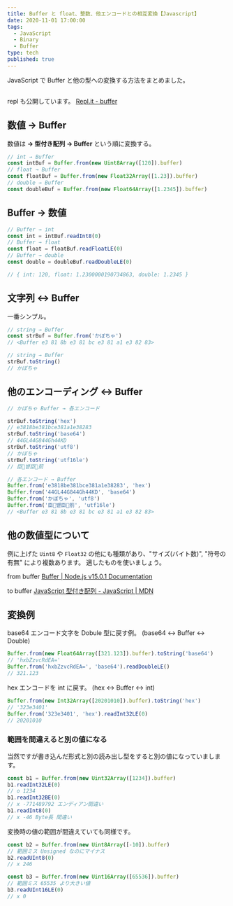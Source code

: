 ```yaml
---
title: Buffer と float、整数、他エンコードとの相互変換【Javascript】
date: 2020-11-01 17:00:00
tags:
  - JavaScript
  - Binary
  - Buffer
type: tech
published: true
---
```


JavaScript で Buffer と他の型への変換する方法をまとめました。

```toc

```

repl も公開しています。
[Repl\.it \- buffer](https://repl.it/@anozon/buffer#index.js)

## 数値 → Buffer

数値は **→ 型付き配列 → Buffer** という順に変換する。

```js
// int → Buffer
const intBuf = Buffer.from(new Uint8Array([120]).buffer)
// float → Buffer
const floatBuf = Buffer.from(new Float32Array([1.23]).buffer)
// double → Buffer
const doubleBuf = Buffer.from(new Float64Array([1.2345]).buffer)
```

## Buffer → 数値

```js
// Buffer → int
const int = intBuf.readInt8(0)
// Buffer → float
const float = floatBuf.readFloatLE(0)
// Buffer → double
const double = doubleBuf.readDoubleLE(0)

// { int: 120, float: 1.2300000190734863, double: 1.2345 }
```

## 文字列 ↔ Buffer

一番シンプル。

```js
// string → Buffer
const strBuf = Buffer.from('かぼちゃ')
// <Buffer e3 81 8b e3 81 bc e3 81 a1 e3 82 83>

// string → Buffer
strBuf.toString()
// かぼちゃ
```

## 他のエンコーディング ↔ Buffer

```js
// かぼちゃ Buffer → 各エンコード

strBuf.toString('hex')
// e3818be381bce381a1e38283
strBuf.toString('base64')
// 44GL44G844Gh44KD
strBuf.toString('utf8')
// かぼちゃ
strBuf.toString('utf16le')
// 臣벁臣莂

// 各エンコード → Buffer
Buffer.from('e3818be381bce381a1e38283', 'hex')
Buffer.from('44GL44G844Gh44KD', 'base64')
Buffer.from('かぼちゃ', 'utf8')
Buffer.from('臣벁臣莂', 'utf16le')
// <Buffer e3 81 8b e3 81 bc e3 81 a1 e3 82 83>
```

## 他の数値型について

例に上げた `Uint8` や `Float32` の他にも種類があり、"サイズ(バイト数)", "符号の有無" により複数あります。
適したものを使いましょう。

from buffer
[Buffer \| Node\.js v15\.0\.1 Documentation](https://nodejs.org/api/buffer.html)

to buffer
[JavaScript 型付き配列 \- JavaScript \| MDN](https://developer.mozilla.org/ja/docs/Web/JavaScript/Typed_arrays)

## 変換例

base64 エンコード文字を Dobule 型に戻す例。
(base64 ↔ Buffer ↔ Double)

```js
Buffer.from(new Float64Array([321.123]).buffer).toString('base64')
// 'hxbZzvcRdEA='
Buffer.from('hxbZzvcRdEA=', 'base64').readDoubleLE()
// 321.123
```

hex エンコードを int に戻す。
(hex ↔ Buffer ↔ int)

```js
Buffer.from(new Int32Array([20201010]).buffer).toString('hex')
// '323e3401'
Buffer.from('323e3401', 'hex').readInt32LE(0)
// 20201010
```

### 範囲を間違えると別の値になる

当然ですが書き込んだ形式と別の読み出し型をすると別の値になっていまします。

```js
const b1 = Buffer.from(new Uint32Array([1234]).buffer)
b1.readInt32LE(0)
// o 1234
b1.readInt32BE(0)
// x -771489792 エンディアン間違い
b1.readInt8(0)
// x -46 Byte長 間違い
```

変換時の値の範囲が間違えていても同様です。

```js
const b2 = Buffer.from(new Uint8Array([-10]).buffer)
// 範囲ミス Unsigned なのにマイナス
b2.readUInt8(0)
// x 246

const b3 = Buffer.from(new Uint16Array([65536]).buffer)
// 範囲ミス 65535 より大きい値
b3.readUInt16LE(0)
// x 0
```
